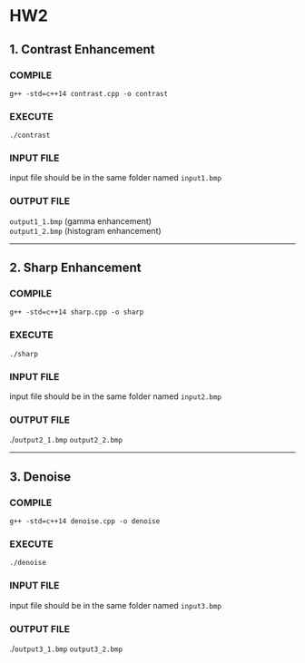 # HW2
## 1. Contrast Enhancement
### COMPILE
```
g++ -std=c++14 contrast.cpp -o contrast
```

### EXECUTE
```
./contrast
```

### INPUT FILE
input file should be in the same folder named `input1.bmp`

### OUTPUT FILE
`output1_1.bmp` (gamma enhancement)  
`output1_2.bmp` (histogram enhancement)

---

## 2. Sharp Enhancement
### COMPILE
```
g++ -std=c++14 sharp.cpp -o sharp
```

### EXECUTE
```
./sharp
```

### INPUT FILE
input file should be in the same folder named `input2.bmp`

### OUTPUT FILE
./`output2_1.bmp` `output2_2.bmp`

---

## 3. Denoise
### COMPILE
```
g++ -std=c++14 denoise.cpp -o denoise
```

### EXECUTE
```
./denoise
```

### INPUT FILE
input file should be in the same folder named `input3.bmp`

### OUTPUT FILE
./`output3_1.bmp` `output3_2.bmp`
